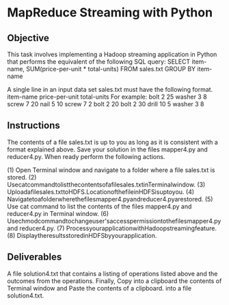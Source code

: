 # MapReduce Streaming with Python

## Objective
This task involves implementing a Hadoop streaming application in Python that performs the equivalent of the following SQL query:
  SELECT item-name, SUM(price-per-unit * total-units)
  FROM sales.txt
  GROUP BY item-name

A single line in an input data set sales.txt must have the following format. item-name price-per-unit total-units
For example:
bolt 2 25
washer 3 8
screw 7 20
nail 5 10
screw 7 2
bolt 2 20
bolt 2 30
drill 10 5
washer 3 8

## Instructions
The contents of a file sales.txt is up to you as long as it is consistent with a format explained above.
Save your solution in the files mapper4.py and reducer4.py.
When ready perform the following actions.

(1) Open Terminal window and navigate to a folder where a file sales.txt is stored.
(2) Usecatcommandtolistthecontentsofafilesales.txtinTerminalwindow.
(3) Uploadafilesales.txttoHDFS.LocationofthefileinHDFSisuptoyou.
(4) Navigatetoafolderwherethefilesmapper4.pyandreducer4.pyarestored.
(5) Use cat command to list the contents of the files mapper4.py and reducer4.py in Terminal window.
(6) Usechmodcommandtochangeuser'saccesspermissiontothefilesmapper4.py and reducer4.py.
(7) ProcessyourapplicationwithHadoopstreamingfeature. (8) DisplaytheresultsstoredinHDFSbyyourapplication.

## Deliverables
A file solution4.txt that contains a listing of operations listed above and the outcomes from the operations.
Finally, Copy into a clipboard the contents of Terminal window and Paste the contents of a clipboard. into a file solution4.txt.

 